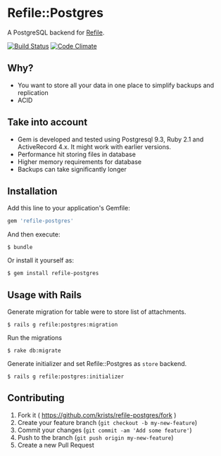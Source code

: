 # Refile::Postgres

A PostgreSQL backend for [Refile](https://github.com/elabs/refile).

[![Build Status](https://travis-ci.org/krists/refile-postgres.svg?branch=master)](https://travis-ci.org/krists/refile-postgres)
[![Code Climate](https://codeclimate.com/github/krists/refile-postgres/badges/gpa.svg)](https://codeclimate.com/github/krists/refile-postgres)

## Why?

* You want to store all your data in one place to simplify backups and replication
* ACID

## Take into account

* Gem is developed and tested using Postgresql 9.3, Ruby 2.1 and ActiveRecord 4.x. It might work with earlier versions.
* Performance hit storing files in database
* Higher memory requirements for database
* Backups can take significantly longer

## Installation

Add this line to your application's Gemfile:

```ruby
gem 'refile-postgres'
```

And then execute:

    $ bundle

Or install it yourself as:

    $ gem install refile-postgres

## Usage with Rails

Generate migration for table were to store list of attachments.

    $ rails g refile:postgres:migration

Run the migrations

    $ rake db:migrate

Generate initializer and set Refile::Postgres as `store` backend.

    $ rails g refile:postgres:initializer

## Contributing

1. Fork it ( https://github.com/krists/refile-postgres/fork )
2. Create your feature branch (`git checkout -b my-new-feature`)
3. Commit your changes (`git commit -am 'Add some feature'`)
4. Push to the branch (`git push origin my-new-feature`)
5. Create a new Pull Request
